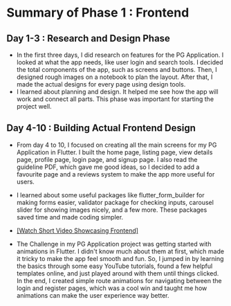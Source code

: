 # Summary of Phase 1 : Frontend

## Day 1-3 : Research and Design Phase
- In the first three days, I did research on features for the PG Application. I looked at what the app needs, like user login and search tools. I decided the total components of the app, such as screens and buttons. Then, I designed rough images on a notebook to plan the layout. After that, I made the actual designs for every page using design tools.
- I learned about planning and design. It helped me see how the app will work and connect all parts. This phase was important for starting the project well.

## Day 4-10 : Building Actual Frontend Design
- From day 4 to 10, I focused on creating all the main screens for my PG Application in Flutter. I built the home page, listing page, view details page, profile page, login page, and signup page. I also read the guideline PDF, which gave me good ideas, so I decided to add a favourite page and a reviews system to make the app more useful for users.
- I learned about some useful packages like flutter_form_builder for making forms easier, validator package for checking inputs, carousel slider for showing images nicely, and a few more. These packages saved time and made coding simpler.
- [[Watch Short Video Showcasing Frontend]](https://youtu.be/he13FwBhIZE)

- The Challenge in my PG Application project was getting started with animations in Flutter. I didn't know much about them at first, which made it tricky to make the app feel smooth and fun. So, I jumped in by learning the basics through some easy YouTube tutorials, found a few helpful templates online, and just played around with them until things clicked. In the end, I created simple route animations for navigating between the login and register pages, which was a cool win and taught me how animations can make the user experience way better.

